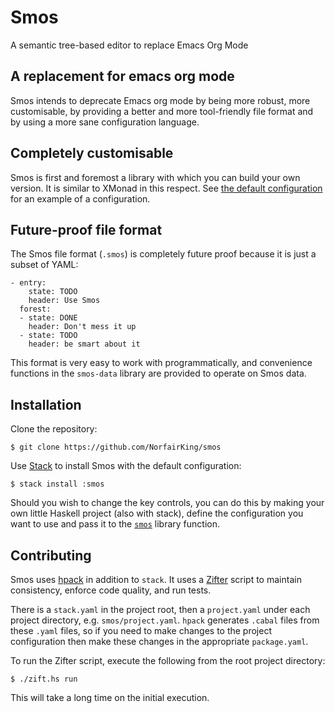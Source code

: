 # Smos

A semantic tree-based editor to replace Emacs Org Mode

## A replacement for emacs org mode

Smos intends to deprecate Emacs org mode by being more robust, more
customisable, by providing a better and more tool-friendly file
format and by using a more sane configuration language.

## Completely customisable

Smos is first and foremost a library with which you can build your own version.
It is similar to XMonad in this respect.
See [the default configuration](https://github.com/NorfairKing/smos/blob/development/smos/src/Smos/Default.hs)
for an example of a configuration.

## Future-proof file format

The Smos file format (`.smos`) is completely future proof because it is just
a subset of YAML:

```
- entry:
    state: TODO
    header: Use Smos
  forest:
  - state: DONE
    header: Don't mess it up
  - state: TODO
    header: be smart about it
```

This format is very easy to work with programmatically, and convenience
functions in the `smos-data` library are provided to operate on Smos data.

## Installation

Clone the repository:

```
$ git clone https://github.com/NorfairKing/smos
```

Use [Stack](haskellstack.org) to install Smos with the default configuration:

```
$ stack install :smos
```

Should you wish to change the key controls, you can do this by making your own
little Haskell project (also with stack), define the configuration you want to
use and pass it to the [`smos`](https://github.com/NorfairKing/smos/blob/development/smos/src/Smos.hs#L29)
library function.

## Contributing

Smos uses [hpack](https://github.com/sol/hpack) in addition to `stack`. It
uses a [Zifter](https://github.com/NorfairKing/zifter) script to maintain
consistency, enforce code quality, and run tests.

There is a `stack.yaml` in the project root, then a `project.yaml` under
each project directory, e.g. `smos/project.yaml`. `hpack` generates `.cabal`
files from these `.yaml` files, so if you need to make changes to the project
configuration then make these changes in the appropriate `package.yaml`.

To run the Zifter script, execute the following from the root project directory:

```
$ ./zift.hs run
```

This will take a long time on the initial execution.
